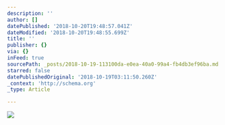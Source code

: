 ```yaml
---
description: ''
author: []
datePublished: '2018-10-20T19:48:57.041Z'
dateModified: '2018-10-20T19:48:55.699Z'
title: ''
publisher: {}
via: {}
inFeed: true
sourcePath: _posts/2018-10-19-113100da-e0ea-40a0-99a4-fb4db3ef96ba.md
starred: false
datePublishedOriginal: '2018-10-19T03:11:50.260Z'
_context: 'http://schema.org'
_type: Article

---
```

![](https://the-grid-user-content.s3-us-west-2.amazonaws.com/1c08f91b-1e18-49dd-9326-aa8c39ae725c.jpg)
